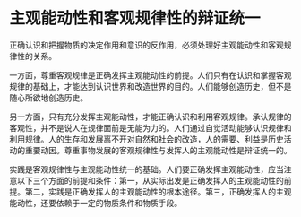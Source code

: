 # 主观能动性和客观规律性的辩证统一

正确认识和把握物质的决定作用和意识的反作用，必须处理好主观能动性和客观规律性的关系。

一方面，尊重客观规律是正确发挥主观能动性的前提。人们只有在认识和掌握客观规律的基础上，才能达到认识世界和改造世界的目的。人们能够创造历史，但不是随心所欲地创造历史。

另一方面，只有充分发挥主观能动性，才能正确认识和利用客观规律。承认规律的客观性，并不是说人在规律面前是无能为力的。人们通过自觉活动能够认识规律和利用规律。人的生存和发展离不开对自然和社会的改造，人的需要、利益是历史活动的重要动因。尊重事物发展的客观规律性与发挥人的主观能动性是辩证统一的。

实践是客观规律性与主观能动性统一的基础。人们要正确发挥主观能动性，应当注意以下三个方面的前提和条件：第一，从实际出发是正确发挥人的主观能动性的前提。第二，实践是正确发挥人的主观能动性的根本途径。第三，正确发挥人的主观能动性，还要依赖于一定的物质条件和物质手段。